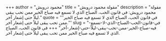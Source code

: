 +++
author = "محمود درويش"
title = "مقولة محمود درويش"
description = "مقولة محمود درويش: في قانون الحب، الصباح الذي لا تسمع فيه صباح الخير ممن تحب يبقى ليلاً حتى إشعار آخر."
quote = '''في قانون الحب، الصباح الذي لا تسمع فيه صباح الخير ممن تحب يبقى ليلاً حتى إشعار آخر.''' 
slug = "في-قانون-الحب-الصباح-الذي-لا-تسمع-فيه-صباح-الخير-ممن-تحب-يبقى-ليلاً-حتى-إشعار-آخر"
+++
في قانون الحب، الصباح الذي لا تسمع فيه صباح الخير ممن تحب يبقى ليلاً حتى إشعار آخر.
